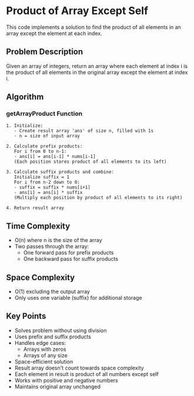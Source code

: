 # Product of Array Except Self

This code implements a solution to find the product of all elements in an array except the element at each index.

## Problem Description
Given an array of integers, return an array where each element at index i is the product of all elements in the original array except the element at index i.

## Algorithm

### getArrayProduct Function
```pseudocode
1. Initialize:
   - Create result array 'ans' of size n, filled with 1s
   - n = size of input array

2. Calculate prefix products:
   For i from 0 to n-1:
   - ans[i] = ans[i-1] * nums[i-1]
   (Each position stores product of all elements to its left)

3. Calculate suffix products and combine:
   Initialize suffix = 1
   For i from n-2 down to 0:
   - suffix = suffix * nums[i+1]
   - ans[i] = ans[i] * suffix
   (Multiply each position by product of all elements to its right)

4. Return result array
```

## Time Complexity
- O(n) where n is the size of the array
- Two passes through the array:
  * One forward pass for prefix products
  * One backward pass for suffix products

## Space Complexity
- O(1) excluding the output array
- Only uses one variable (suffix) for additional storage

## Key Points
- Solves problem without using division
- Uses prefix and suffix products
- Handles edge cases:
  * Arrays with zeros
  * Arrays of any size
- Space-efficient solution
- Result array doesn't count towards space complexity
- Each element in result is product of all numbers except self
- Works with positive and negative numbers
- Maintains original array unchanged
